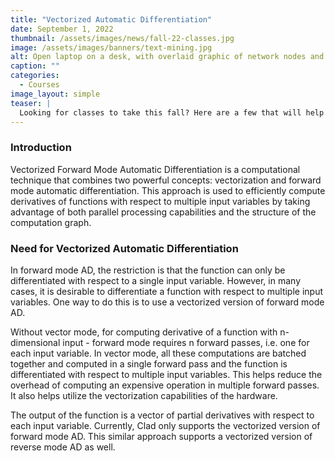 ```yaml
---
title: "Vectorized Automatic Differentiation"
date: September 1, 2022
thumbnail: /assets/images/news/fall-22-classes.jpg
image: /assets/images/banners/text-mining.jpg
alt: Open laptop on a desk, with overlaid graphic of network nodes and edges
caption: ""
categories:
  - Courses
image_layout: simple
teaser: |
  Looking for classes to take this fall? Here are a few that will help you explore digital tools for Egyptian archaeology, consider how race and gender shape new technologies, learn about digital mapping in the context of public health, and more. Course offerings range from theoretical considerations of the digital humanities to hands-on practice with digital tools and methods.
---
```



### Introduction

Vectorized Forward Mode Automatic Differentiation is a computational technique that combines two powerful concepts: vectorization and forward mode automatic differentiation. This approach is used to efficiently compute derivatives of functions with respect to multiple input variables by taking advantage of both parallel processing capabilities and the structure of the computation graph.

### Need for Vectorized Automatic Differentiation

In forward mode AD, the restriction is that the function can only be differentiated with respect to a single input variable. However, in many cases, it is desirable to differentiate a function with respect to multiple input variables. One way to do this is to use a vectorized version of forward mode AD.

Without vector mode, for computing derivative of a function with n-dimensional input - forward mode requires n forward passes, i.e. one for each input variable. In vector mode, all these computations are batched together and computed in a single forward pass and the function is differentiated with respect to multiple input variables. This helps reduce the overhead of computing an expensive operation in multiple forward passes. It also helps utilize the vectorization capabilities of the hardware.

The output of the function is a vector of partial derivatives with respect to each input variable. Currently, Clad only supports the vectorized version of forward mode AD. This similar approach supports a vectorized version of reverse mode AD as well.